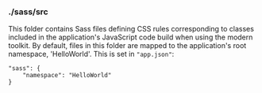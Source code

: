 ### ./sass/src

This folder contains Sass files defining CSS rules corresponding to classes
included in the application's JavaScript code build when using the modern toolkit.
By default, files in this folder are mapped to the application's root namespace, 'HelloWorld'.
This is set in `"app.json"`:

    "sass": {
        "namespace": "HelloWorld"
    }